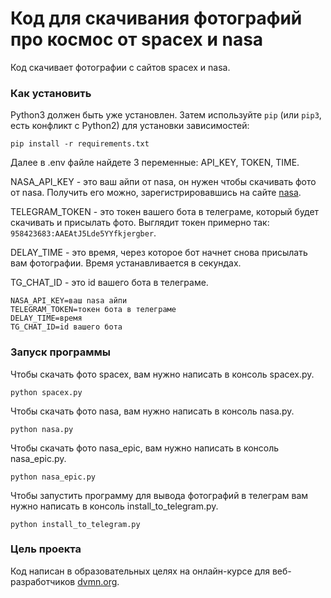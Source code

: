 # Код для скачивания фотографий про космос от spacex и nasa

Код скачивает фотографии с сайтов spacex и nasa.

### Как установить 

Python3 должен быть уже установлен. 
Затем используйте `pip` (или `pip3`, есть конфликт с Python2) для установки зависимостей:
```
pip install -r requirements.txt
```

Далее в .env файле найдете 3 переменные: API_KEY, TOKEN, TIME. 

NASA_API_KEY - это ваш айпи от nasa, он нужен чтобы скачивать фото от nasa. Получить его можно, зарегистрировавшись на сайте [nasa](https://api.nasa.gov/).

TELEGRAM_TOKEN - это токен вашего бота в телеграме, который будет скачивать и присылать фото. Выглядит токен примерно так: `958423683:AAEAtJ5Lde5YYfkjergber`.

DELAY_TIME - это время, через которое бот начнет снова присылать вам фотографии. Время устанавливается в секундах.

TG_CHAT_ID - это id вашего бота в телеграме.

```
NASA_API_KEY=ваш nasa айпи
TELEGRAM_TOKEN=токен бота в телеграме
DELAY_TIME=время
TG_CHAT_ID=id вашего бота
```


### Запуск программы

Чтобы скачать фото spacex, вам нужно написать в консоль spacex.py.

```
python spacex.py
```

Чтобы скачать фото nasa, вам нужно написать в консоль nasa.py.

```
python nasa.py
```

Чтобы скачать фото nasa_epic, вам нужно написать в консоль nasa_epic.py.

```
python nasa_epic.py
```

Чтобы запустить программу для вывода фотографий в телеграм вам нужно написать в консоль install_to_telegram.py.

```
python install_to_telegram.py
```

### Цель проекта

Код написан в образовательных целях на онлайн-курсе для веб-разработчиков [dvmn.org](https://dvmn.org/).